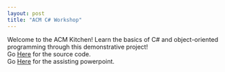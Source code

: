 ```yaml
---
layout: post
title: "ACM C# Workshop"
---
```


Welcome to the ACM Kitchen! Learn the basics of C# and object-oriented programming through this demonstrative project!  
Go [Here](https://github.com/kylebrain/ACMWorkshop) for the source code.  
Go [Here](https://docs.google.com/presentation/d/1UTppvannZg95korRb0rtr4K0j6DIkKVa7rEyDegHa9w/edit?usp=sharing) for the assisting powerpoint.
